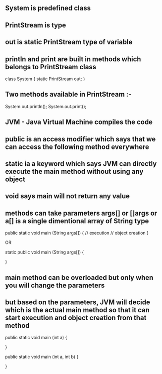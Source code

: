 
## System is predefined class
## PrintStream is type
## out is static PrintStream type of variable
## println and print are built in methods which belongs to PrintStream class

class System
{
    static PrintStream out;
}

## Two methods available in PrintStream :-

System.out.println();
System.out.print();

## JVM - Java Virtual Machine compiles the code

## public is an access modifier which says that we can access the following method everywhere
## static ia a keyword which says JVM can directly execute the main method without using any object
## void says main will not return any value
## methods can take parameters args[] or []args or a[] is a single dimentional array of String type

public static void main (String args[])
{
// execution
// object creation
}

OR

static public void main (String args[])
{

}

## main method can be overloaded but only when you will change the parameters
## but based on the parameters, JVM will decide which is the actual main method so that it can start execution and object creation from that method

public static void main (int a)
{

}

public static void main (int a, int b)
{

}